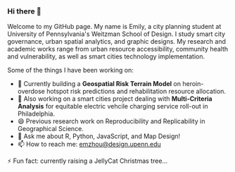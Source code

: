 ### Hi there 👋

Welcome to my GitHub page. My name is Emily, a city planning student at University of Pennsylvania's Weitzman School of Design. I study smart city governance, urban spatial analytics, and graphic designs. My research and academic works range from urban resource accessibility, community health and vulnerability, as well as smart cities technology implementation. 

Some of the things I have been working on:

- 🤔 Currently building a **Geospatial Risk Terrain Model** on heroin-overdose hotspot risk predictions and rehabilitation resource allocation.   
- 🌱 Also working on a smart cities project dealing with **Multi-Criteria Analysis** for equitable electric vehcile charging service roll-out in Philadelphia.
- 😄 Previous research work on Reproducibility and Replicability in Geographical Science.
- 💬 Ask me about R, Python, JavaScript, and Map Design! 
- 📫 How to reach me: emzhou@design.upenn.edu
  
⚡ Fun fact: currently raising a JellyCat Christmas tree...

